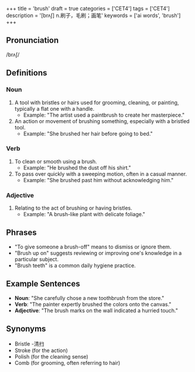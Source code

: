+++
title = 'brush'
draft = true
categories = ['CET4']
tags = ['CET4']
description = '[brʌ∫] n.刷子，毛刷；画笔'
keywords = ['ai words', 'brush']
+++

## Pronunciation
/brʌʃ/

## Definitions
### Noun
1. A tool with bristles or hairs used for grooming, cleaning, or painting, typically a flat one with a handle.
   - Example: "The artist used a paintbrush to create her masterpiece."
2. An action or movement of brushing something, especially with a bristled tool.
   - Example: "She brushed her hair before going to bed."

### Verb
1. To clean or smooth using a brush.
   - Example: "He brushed the dust off his shirt."
2. To pass over quickly with a sweeping motion, often in a casual manner.
   - Example: "She brushed past him without acknowledging him."

### Adjective
1. Relating to the act of brushing or having bristles.
   - Example: "A brush-like plant with delicate foliage."

## Phrases
- "To give someone a brush-off" means to dismiss or ignore them.
- "Brush up on" suggests reviewing or improving one's knowledge in a particular subject.
- "Brush teeth" is a common daily hygiene practice.

## Example Sentences
- **Noun**: "She carefully chose a new toothbrush from the store."
- **Verb**: "The painter expertly brushed the colors onto the canvas."
- **Adjective**: "The brush marks on the wall indicated a hurried touch."

## Synonyms
- Bristle
-清扫
- Stroke (for the action)
- Polish (for the cleaning sense)
- Comb (for grooming, often referring to hair)
